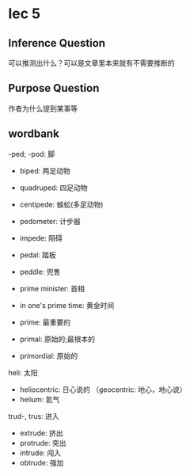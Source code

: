 # lec 5

## Inference Question

可以推测出什么？可以是文章里本来就有不需要推断的

## Purpose Question

作者为什么提到某事等

## wordbank

-ped; -pod: 脚
- biped: 两足动物
- quadruped: 四足动物
- centipede: 蜈蚣(多足动物)
- pedometer: 计步器
- impede: 阻碍
- pedal: 踏板
- peddle: 兜售

- prime minister: 首相
- in one's prime time: 黄金时间
- prime: 最重要的
- primal: 原始的;最根本的
- primordial: 原始的

heli: 太阳
- heliocentric: 日心说的 （geocentric: 地心，地心说）
- helium: 氦气

trud-, trus: 进入
- extrude: 挤出
- protrude: 突出
- intrude: 闯入
- obtrude: 强加